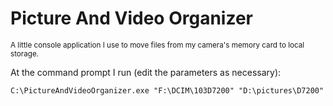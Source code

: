 # Picture And Video Organizer
<sub>A little console application I use to move files from my camera's memory card to local storage.</sub>

At the command prompt I run (edit the parameters as necessary):
```
C:\PictureAndVideoOrganizer.exe "F:\DCIM\103D7200" "D:\pictures\D7200"
```
